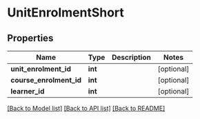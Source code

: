 # UnitEnrolmentShort

## Properties
Name | Type | Description | Notes
------------ | ------------- | ------------- | -------------
**unit_enrolment_id** | **int** |  | [optional] 
**course_enrolment_id** | **int** |  | [optional] 
**learner_id** | **int** |  | [optional] 

[[Back to Model list]](../../README.md#documentation-for-models) [[Back to API list]](../../README.md#documentation-for-api-endpoints) [[Back to README]](../../README.md)

